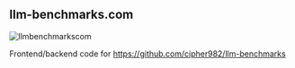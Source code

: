 ## llm-benchmarks.com
![llmbenchmarkscom](https://cronitor.io/badges/G8yp5e/production/VnmBXHNorcpEyvbg9ASvxeGp8zU.svg)

Frontend/backend code for https://github.com/cipher982/llm-benchmarks

